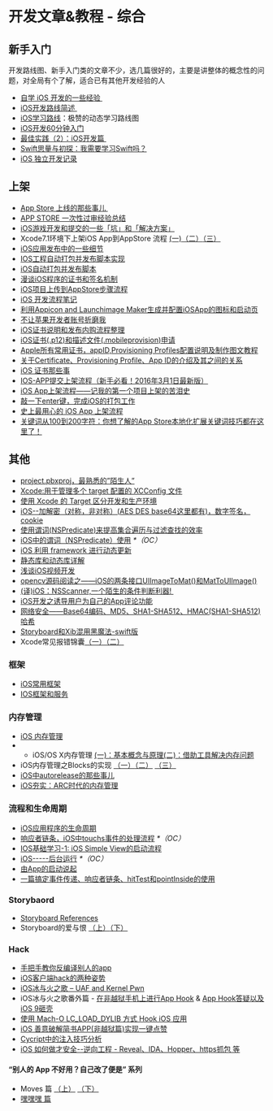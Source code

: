 # 开发文章&教程 - 综合
## 新手入门
开发路线图、新手入门类的文章不少，选几篇很好的，主要是讲整体的概念性的问题，对全局有个了解，适合已有其他开发经验的人
- [自学 iOS 开发的一些经验 ][1]
- [iOS开发路线简述 ][2]
- [iOS学习路线][3]：极赞的动态学习路线图
- [iOS开发60分钟入门][4]
- [最佳实践（2）：iOS开发篇 ][5]
- [Swift思量与初探：我需要学习Swift吗？][6]
- [iOS 独立开发记录][7]

## 上架
- [App Store 上线的那些事儿 ][8]
- [APP STORE 一次性过审经验总结][9]
- [iOS游戏开发和提交的一些「坑」和「解决方案」][10]
- Xcode7.1环境下上架iOS App到AppStore 流程 [(一)][11][（二）][12][（三）][13]
- [iOS应用发布中的一些细节][14]
- [IOS工程自动打包并发布脚本实现][15]
- [iOS自动打包并发布脚本][16]
- [漫谈iOS程序的证书和签名机制][17]
- [iOS项目上传到AppStore步骤流程][18]
- [iOS 开发流程笔记][19]
- [利用Appicon and Launchimage Maker生成并配置iOSApp的图标和启动页][20]
- [不让苹果开发者账号折磨我][21]
- [iOS证书说明和发布内购流程整理][22]
- [iOS证书(.p12)和描述文件(.mobileprovision)申请][23]
- [Apple所有常用证书，appID,Provisioning Profiles配置说明及制作图文教程][24]
- [关于Certificate、Provisioning Profile、App ID的介绍及其之间的关系][25]
- [iOS 证书那些事][26]
- [IOS-APP提交上架流程（新手必看！2016年3月1日最新版）][27]
- [iOS App上架流程——记我的第一个项目上架的苦泪史][28]
- [敲一下enter键，完成iOS的打包工作][29]
- [史上最用心的 iOS App 上架流程][30]
- [关键词从100到200字符：你想了解的App Store本地化扩展关键词技巧都在这里了！][31]

## 其他
- [project.pbxproj，最熟悉的”陌生人”][32]
- [Xcode:用于管理多个 target 配置的 XCConfig 文件][33]
- [使用 Xcode 的 Target 区分开发和生产环境][34]
- [iOS--加解密（对称，非对称）(AES DES base64这里都有)，数字签名，cookie][35]
- [使用谓词(NSPredicate)来提高集合遍历与过滤查找的效率][36]
- [iOS中的谓词（NSPredicate）使用][37] _\*（OC）_
- [iOS 利用 framework 进行动态更新][38]
- [静态库和动态库详解][39]
- [浅谈iOS视频开发][40]
- [opencv源码阅读之——iOS的两条接口UIImageToMat()和MatToUIImage()][41]
- [(译)iOS：NSScanner,一个陌生的条件判断利器! ][42]
- [iOS开发之诱导用户为自己的App评论功能][43]
- [网络安全——Base64编码、MD5、SHA1-SHA512、HMAC(SHA1-SHA512)哈希][44]
- [Storyboard和Xib混用黑魔法-swift版][45]
- Xcode常见报错锦囊[（一）][46][（二）][47]

### 框架
- [iOS常用框架][48]
- [IOS框架和服务][49]

### 内存管理
- [iOS 内存管理][50]
- - iOS/OS X内存管理 [(一)：基本概念与原理][51][(二)：借助工具解决内存问题][52]
- iOS内存管理之Blocks的实现 [（一）][53][（二）][54] [（三）][55]
- [iOS中autorelease的那些事儿][56]
- [iOS夯实：ARC时代的内存管理][57]

### 流程和生命周期
- [iOS应用程序的生命周期][58]
- [响应者链条，iOS中touchs事件的处理流程][59] _\*（OC）_
- [IOS基础学习-1: iOS Simple View的启动流程][60]
- [iOS-----后台运行][61] _\*（OC）_
- [由App的启动说起][62]
- [一篇搞定事件传递、响应者链条、hitTest和pointInside的使用][63]

### Storybaord
- [Storyboard References][64]
- Storyboard的爱与恨 [（上）][65][（下）][66]

### Hack
- [手把手教你反编译别人的app][67]
- [iOS客户端hack的两种姿势][68]
- [iOS冰与火之歌 – UAF and Kernel Pwn][69]
- iOS冰与火之歌番外篇 - [在非越狱手机上进行App Hook][70] & [App Hook答疑以及iOS 9砸壳][71]
- [使用 Mach-O LC\_LOAD\_DYLIB 方式 Hook iOS 应用][72]
- [iOS 善意破解简书APP(非越狱篇)实现一键点赞][73]
- [Cycript中的注入技巧分析][74]
- [iOS 如何做才安全--逆向工程  -  Reveal、IDA、Hopper、https抓包 等][75]

#### “别人的 App 不好用？自己改了便是” 系列
- Moves 篇 [（上）][76]  [（下）][77]
- [嘿嘿嘿 篇][78]

[1]:	http://limboy.me/ios/2014/12/31/learning-ios.html
[2]:	http://www.coderyi.com/archives/397
[3]:	http://ios.skyfox.org/route.html
[4]:	http://blog.csdn.net/a451493485/article/details/9364867
[5]:	http://ios.jobbole.com/81830/
[6]:	https://segmentfault.com/a/1190000004483254 "Swift思量与初探：我需要学习Swift吗？"
[7]:	http://azureyu.com/iOSDevRecord.html
[8]:	http://wiki.jikexueyuan.com/project/app-store-refused/
[9]:	http://pmjane.com/post/app-store-ci-xing-guo-shen-jing-yan-zong-jie
[10]:	http://wuzhiwei.net/ios_dev_trap_and_solution/ "iOS游戏开发和提交的一些「坑」和「解决方案」"
[11]:	http://www.cnblogs.com/ChinaKingKong/p/4957682.html "Xcode7.1环境下上架iOS App到AppStore 流程 (Part 一)"
[12]:	http://www.cnblogs.com/ChinaKingKong/p/4964549.html
[13]:	http://www.cnblogs.com/ChinaKingKong/p/4964745.html
[14]:	http://www.cnblogs.com/daiweilai/p/4974394.html "iOS应用发布中的一些细节"
[15]:	http://blog.nswebfrog.com/2013/02/18/ios-automation/ "IOS工程自动打包并发布脚本实现"
[16]:	http://liumh.com/2015/11/25/ios-auto-archive-ipa/ "iOS自动打包并发布脚本"
[17]:	http://www.pchou.info/ios/2015/12/14/ios-certification-and-code-sign.html "漫谈iOS程序的证书和签名机制"
[18]:	http://www.cnblogs.com/jgCho/p/5089481.html "iOS项目上传到AppStore步骤流程"
[19]:	https://github.com/leecade/ios-dev-flow
[20]:	http://www.cnblogs.com/lidongxu/p/5114355.html "利用Appicon and Launchimage Maker生成并配置iOSApp的图标和启动页"
[21]:	http://www.jianshu.com/p/cb6c5f1c972b "不让苹果开发者账号折磨我"
[22]:	https://zilaiyedaren.github.io/blog/iOS%E8%AF%81%E4%B9%A6%E8%AF%B4%E6%98%8E%E5%92%8C%E5%8F%91%E5%B8%83%E5%86%85%E8%B4%AD%E6%B5%81%E7%A8%8B%E6%95%B4%E7%90%86/ "iOS证书说明和发布内购流程整理"
[23]:	https://zilaiyedaren.github.io/blog/iOS%E8%AF%81%E4%B9%A6(.p12)%E5%92%8C%E6%8F%8F%E8%BF%B0%E6%96%87%E4%BB%B6(.mobileprovision)%E7%94%B3%E8%AF%B7/ "iOS证书(.p12)和描述文件(.mobileprovision)申请"
[24]:	https://zilaiyedaren.github.io/blog/Apple%E6%89%80%E6%9C%89%E5%B8%B8%E7%94%A8%E8%AF%81%E4%B9%A6%EF%BC%8CappID,Provisioning%20Profiles%E9%85%8D%E7%BD%AE%E8%AF%B4%E6%98%8E%E5%8F%8A%E5%88%B6%E4%BD%9C%E5%9B%BE%E6%96%87%E6%95%99%E7%A8%8B/ "Apple所有常用证书，appID,Provisioning Profiles配置说明及制作图文教程"
[25]:	https://zilaiyedaren.github.io/blog/%E5%85%B3%E4%BA%8ECertificate%E3%80%81Provisioning%20Profile%E3%80%81App%20ID%E7%9A%84%E4%BB%8B%E7%BB%8D%E5%8F%8A%E5%85%B6%E4%B9%8B%E9%97%B4%E7%9A%84%E5%85%B3%E7%B3%BB/ "关于Certificate、Provisioning Profile、App ID的介绍及其之间的关系"
[26]:	http://www.cnblogs.com/wangyang1213/p/5209119.html "iOS 证书那些事"
[27]:	http://www.cnblogs.com/BK-12345/p/5232633.html "IOS-APP提交上架流程（新手必看！2016年3月1日最新版）"
[28]:	http://blog.treney.com/index.php/archives/ToAppStore.html
[29]:	http://www.jianshu.com/p/a6cc6d9346ed "敲一下enter键，完成iOS的打包工作"
[30]:	http://ios.jobbole.com/84643/
[31]:	http://www.gupowang.com/app/4226.html
[32]:	http://www.olinone.com/?p=215
[33]:	http://swift.gg/2015/12/01/xcode-xcconfig-files-for-managing-targets-configurations/ "Xcode:用于管理多个 target 配置的 XCConfig 文件"
[34]:	http://swift.gg/2016/04/22/using-xcode-targets/ "使用 Xcode 的 Target 区分开发和生产环境"
[35]:	http://www.jianshu.com/p/ac841b772c7a "iOS--加解密（对称，非对称）(AES DES base64这里都有)，数字签名，cookie"
[36]:	http://segmentfault.com/a/1190000004238379 "使用谓词(NSPredicate)来提高集合遍历与过滤查找的效率"
[37]:	http://www.jianshu.com/p/88be28860cde "iOS中的谓词（NSPredicate）使用"
[38]:	http://yq.aliyun.com/articles/3024
[39]:	http://www.jianshu.com/p/c8366e4f9378 "iOS专题2:静态库和动态库详解"
[40]:	http://www.cnblogs.com/booksky/p/5213198.html "浅谈iOS视频开发"
[41]:	http://www.cnblogs.com/panxiaochun/p/5387743.html "opencv源码阅读之——iOS的两条接口UIImageToMat()和MatToUIImage()"
[42]:	http://www.jianshu.com/p/fbebd33d5b34 "[译] iOS：NSScanner,一个陌生的条件判断利器!"
[43]:	http://www.jianshu.com/p/31003629f97d "iOS开发之诱导用户为自己的App评论功能"
[44]:	http://www.cnblogs.com/mddblog/p/5512708.html "网络安全——Base64编码、MD5、SHA1-SHA512、HMAC(SHA1-SHA512)哈希"
[45]:	http://www.jianshu.com/p/24cc7f8cf06e "Storyboard和Xib混用黑魔法-swift版"
[46]:	http://www.jianshu.com/p/617ee322ab68 "Xcode常见报错锦囊"
[47]:	http://www.jianshu.com/p/8f0d003df4bd "Xcode常见报错锦囊（二）"
[48]:	http://www.jianshu.com/p/e7fc525f342d
[49]:	http://www.cnblogs.com/jgCho/p/4960048.html "IOS框架和服务"
[50]:	http://www.cnblogs.com/huangjianwu/p/4962772.html "iOS 内存管理"
[51]:	http://www.jianshu.com/p/1928b54e1253 "iOS/OS X内存管理(一)：基本概念与原理"
[52]:	http://www.jianshu.com/p/09c5141d4531 "iOS/OS X内存管理(二)：借助工具解决内存问题"
[53]:	http://lastdays.cn/2016/02/23/blocks1/ "iOS内存管理之Blocks的实现（一）"
[54]:	http://lastdays.cn/2016/02/24/Blocks2/ "iOS内存管理之Blocks的实现（二）"
[55]:	http://lastdays.cn/2016/02/26/block3/ "iOS内存管理之Blocks的实现（三）"
[56]:	http://www.jianshu.com/p/5559bc15490d "iOS中autorelease的那些事儿"
[57]:	https://github.com/100mango/zen/blob/master/iOS%E5%A4%AF%E5%AE%9E%EF%BC%9AARC%E6%97%B6%E4%BB%A3%E7%9A%84%E5%86%85%E5%AD%98%E7%AE%A1%E7%90%86/#iOS%E5%A4%AF%E5%AE%9E%EF%BC%9AARC%E6%97%B6%E4%BB%A3%E7%9A%84%E5%86%85%E5%AD%98%E7%AE%A1%E7%90%86.md
[58]:	http://www.jianshu.com/p/aa50e5350852?utm_campaign=maleskine&utm_content=note&utm_medium=writer_share&utm_source=weibo
[59]:	http://www.cnblogs.com/suqiankun/p/4944042.html "响应者链条，iOS中touchs事件的处理流程。"
[60]:	http://www.admin85.com/u/mobile/ios/9443.html "IOS基础学习-1: iOS Simple View的启动流程"
[61]:	http://www.cnblogs.com/congli0220/p/5019945.html "iOS-----后台运行"
[62]:	http://oncenote.com/2015/06/01/How-App-Launch/ "由App的启动说起"
[63]:	http://www.jianshu.com/p/2f664e71c527 "一篇搞定事件传递、响应者链条、hitTest和pointInside的使用"
[64]:	https://zilaiyedaren.github.io/blog/Storyboard%20References/ "Storyboard References"
[65]:	http://shengpan.net/storyboard/ "Storyboard的爱与恨（上）"
[66]:	http://shengpan.net/storyboard2/ "Storyboard的爱与恨（下）"
[67]:	http://www.jianshu.com/p/10873c5c1e08 "手把手教你反编译别人的app"
[68]:	http://drops.wooyun.org/mobile/12466
[69]:	http://drops.wooyun.org/tips/16681
[70]:	http://drops.wooyun.org/papers/12803
[71]:	http://drops.wooyun.org/papers/13824
[72]:	https://testerhome.com/topics/4536
[73]:	http://www.jianshu.com/p/ab8d6db22e0f "iOS 善意破解简书APP(非越狱篇)实现一键点赞"
[74]:	http://drops.wooyun.org/mobile/15794
[75]:	http://www.cnblogs.com/dahe007/p/5546990.html "iOS 如何做才安全--逆向工程  -  Reveal、IDA、Hopper、https抓包 等"
[76]:	http://mp.weixin.qq.com/s?__biz=MzIwMTYzMzcwOQ==&mid=2650948304&idx=1&sn=f76e7b765a7fcabcb71d37052b46e489&scene=0#wechat_redirect
[77]:	http://mp.weixin.qq.com/s?__biz=MzIwMTYzMzcwOQ==&mid=2650948316&idx=1&sn=584f6c7fe9bf07a28985ffe53da4927e&scene=0#wechat_redirect
[78]:	https://mp.weixin.qq.com/s?__biz=MzIwMTYzMzcwOQ==&mid=2650948334&idx=1&sn=941d616d25ed16d967595e652e6c4d3b